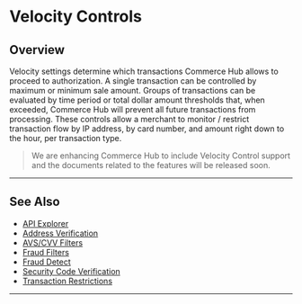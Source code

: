 # Velocity Controls

## Overview

Velocity settings determine which transactions Commerce Hub allows to proceed to authorization. A single transaction can be controlled by maximum or minimum sale amount. Groups of transactions can be evaluated by time period or total dollar amount thresholds that, when exceeded, Commerce Hub will prevent all future transactions from processing. These controls allow a merchant to monitor / restrict transaction flow by IP address, by card number, and amount right down to the hour, per transaction type.

<!-- theme: danger -->
> We are enhancing Commerce Hub to include Velocity Control support and the documents related to the features will be released soon.

---

## See Also

- [API Explorer](../api/?type=post&path=/payments/v1/charges)
- [Address Verification](?path=docs/Resources/Guides/Fraud/Address-Verification.md)
- [AVS/CVV Filters](?path=docs/Resources/Guides/Fraud/Fraud-Settings-AVS-CVV.md)
- [Fraud Filters](?path=docs/Resources/Guides/Fraud/Fraud-Settings-Filters.md)
- [Fraud Detect](?path=docs/Resources/Guides/Fraud/Fraud-Detect.md)
- [Security Code Verification](?path=docs/Resources/Guides/Fraud/Security-Code.md)
- [Transaction Restrictions](?path=docs/Resources/Guides/Fraud/Fraud-Settings-Restrictions.md)


---
